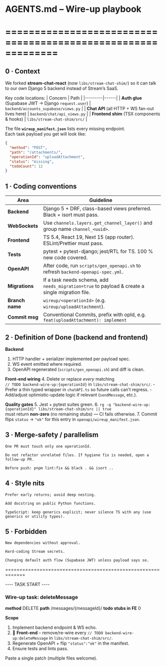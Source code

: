 # AGENTS.md  – Wire-up playbook
# =============================================================

## 0 · Context
We forked **stream-chat-react** (now `libs/stream-chat-shim/`) so it can talk to our own Django 5 backend instead of Stream’s SaaS.

Key code locations:
| Concern | Path |
|---------|------|
| **Auth glue** (Supabase JWT → Django `request.user`) | `backend/accounts_supabase/views.py` |
| **Chat API** (all HTTP + WS fan-out lives here) | `backend/chat/api_views.py` |
| **Frontend shim** (TSX components & hooks) | `libs/stream-chat-shim/src/` |

The file **`wireup_manifest.json`** lists every missing endpoint.  
Each task payload you get will look like:

```json
{
  "method": "POST",
  "path": "/attachments/",
  "operationId": "uploadAttachment",
  "status": "missing",
  "todoCount": 12
}
```
## 1 · Coding conventions
| Area            | Guideline                                                                                       |
| --------------- | ----------------------------------------------------------------------------------------------- |
| **Backend**     | Django 5 + DRF, class-based views preferred. Black + isort must pass.                           |
| **WebSockets**  | Use `channels.layers.get_channel_layer()` and group name `channel_<uuid>`.                      |
| **Frontend**    | TS 5.4, React 19, Next 15 (app router). ESLint/Prettier must pass.                              |
| **Tests**       | pytest + pytest-django; jest/RTL for TS. 100 % new code covered.                                |
| **OpenAPI**     | After code, run `scripts/gen_openapi.sh` to refresh `backend-openapi-spec.yml`.                 |
| **Migrations**  | If a task needs schema, add `needs_migration=true` to payload & create a single migration file. |
| **Branch name** | `wireup/<operationId>` (e.g. `wireup/uploadAttachment`).                                        |
| **Commit msg**  | Conventional Commits, prefix with opId, e.g. `feat(uploadAttachment): implement`                |


## 2 · Definition of Done  (backend **and** frontend)
**Backend**
  1. HTTP handler + serializer implemented per payload spec.
  2. WS event emitted where required.
  3. OpenAPI regenerated (`scripts/gen_openapi.sh`) and diff is clean.

**Front-end wiring**
  4. Delete or replace *every* matching  
     `// TODO backend-wire-up:{operationId}` in `libs/stream-chat-shim/src/`.
     - Prefer a thin typed wrapper in `chatAPI.ts` so future calls can’t regress.
     - Add/adjust optimistic-update logic if relevant (`sendMessage`, etc.).

**Quality gates**
  5. Jest + pytest suites green.
  6. `rg -q "backend-wire-up:{operationId}" libs/stream-chat-shim/src || true`  
     must return **non-zero** (no remaining stubs) — CI fails otherwise.
  7. Commit flips `status` → `"ok"` for this entry in `openapi/wireup_manifest.json`.

## 3 · Merge-safety / parallelism

    One PR must touch only one operationId.

    Do not refactor unrelated files. If hygiene fix is needed, open a follow-up PR.

    Before push: pnpm lint:fix && black . && isort ..

## 4 · Style nits

    Prefer early returns; avoid deep nesting.

    Add docstring on public Python functions.

    TypeScript: keep generics explicit; never silence TS with any (use generics or utility types).

## 5 · Forbidden

    New dependencies without approval.

    Hard-coding Stream secrets.

    Changing default auth flow (Supabase JWT) unless payload says so.

=============================================================

---- TASK START ----
### Wire-up task: deleteMessage

**method**           DELETE
**path**             /messages/{messageId}/
**todo stubs in FE** 0

**Scope**
1. Implement backend endpoint & WS echo.
2. 🔧 **Front-end** – remove/re-wire every
   `// TODO backend-wire-up:deleteMessage` in `libs/stream-chat-shim/src/`.
3. Regenerate OpenAPI + flip `"status":"ok"` in the manifest.
4. Ensure tests and lints pass.

Paste a single patch (multiple files welcome).

